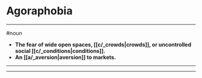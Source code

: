# Agoraphobia
---
#noun
- **The fear of wide open spaces, [[c/_crowds|crowds]], or uncontrolled social [[c/_conditions|conditions]].**
- **An [[a/_aversion|aversion]] to markets.**
---
---
